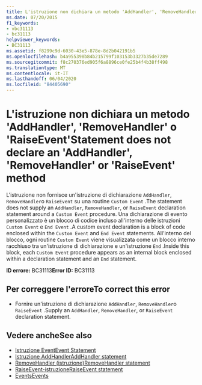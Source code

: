 ```yaml
---
title: L'istruzione non dichiara un metodo 'AddHandler', 'RemoveHandler' o 'RaiseEvent'
ms.date: 07/20/2015
f1_keywords:
- vbc31113
- bc31113
helpviewer_keywords:
- BC31113
ms.assetid: f8299c9d-6030-43e5-878e-8d2b042191b5
ms.openlocfilehash: b4a955398b84b215799f103153b3327b35de7289
ms.sourcegitcommit: f8c270376ed905f6a8896ce0fe25b4f4b38ff498
ms.translationtype: MT
ms.contentlocale: it-IT
ms.lasthandoff: 06/04/2020
ms.locfileid: "84405690"
---
```

# <a name="statement-does-not-declare-an-addhandler-removehandler-or-raiseevent-method"></a><span data-ttu-id="5691b-102">L'istruzione non dichiara un metodo 'AddHandler', 'RemoveHandler' o 'RaiseEvent'</span><span class="sxs-lookup"><span data-stu-id="5691b-102">Statement does not declare an 'AddHandler', 'RemoveHandler' or 'RaiseEvent' method</span></span>
<span data-ttu-id="5691b-103">L'istruzione non fornisce un'istruzione di dichiarazione `AddHandler`, `RemoveHandler`o `RaiseEvent` su una routine `Custom Event` .</span><span class="sxs-lookup"><span data-stu-id="5691b-103">The statement does not supply an `AddHandler`, `RemoveHandler`, or `RaiseEvent` declaration statement around a `Custom Event` procedure.</span></span> <span data-ttu-id="5691b-104">Una dichiarazione di evento personalizzato è un blocco di codice incluso all'interno delle istruzioni `Custom Event` e `End Event` .</span><span class="sxs-lookup"><span data-stu-id="5691b-104">A custom event declaration is a block of code enclosed within the `Custom Event` and `End Event` statements.</span></span> <span data-ttu-id="5691b-105">All'interno del blocco, ogni routine `Custom Event` viene visualizzata come un blocco interno racchiuso tra un'istruzione di dichiarazione e un'istruzione `End` .</span><span class="sxs-lookup"><span data-stu-id="5691b-105">Inside this block, each `Custom Event` procedure appears as an internal block enclosed within a declaration statement and an `End` statement.</span></span>  
  
 <span data-ttu-id="5691b-106">**ID errore:** BC31113</span><span class="sxs-lookup"><span data-stu-id="5691b-106">**Error ID:** BC31113</span></span>  
  
## <a name="to-correct-this-error"></a><span data-ttu-id="5691b-107">Per correggere l'errore</span><span class="sxs-lookup"><span data-stu-id="5691b-107">To correct this error</span></span>  
  
- <span data-ttu-id="5691b-108">Fornire un'istruzione di dichiarazione `AddHandler`, `RemoveHandler`o `RaiseEvent` .</span><span class="sxs-lookup"><span data-stu-id="5691b-108">Supply an `AddHandler`, `RemoveHandler`, or `RaiseEvent` declaration statement.</span></span>  
  
## <a name="see-also"></a><span data-ttu-id="5691b-109">Vedere anche</span><span class="sxs-lookup"><span data-stu-id="5691b-109">See also</span></span>

- [<span data-ttu-id="5691b-110">Istruzione Event</span><span class="sxs-lookup"><span data-stu-id="5691b-110">Event Statement</span></span>](../language-reference/statements/event-statement.md)
- [<span data-ttu-id="5691b-111">Istruzione AddHandler</span><span class="sxs-lookup"><span data-stu-id="5691b-111">AddHandler statement</span></span>](../language-reference/statements/addhandler-statement.md)
- [<span data-ttu-id="5691b-112">RemoveHandler (istruzione)</span><span class="sxs-lookup"><span data-stu-id="5691b-112">RemoveHandler statement</span></span>](../language-reference/statements/removehandler-statement.md)
- [<span data-ttu-id="5691b-113">RaiseEvent-istruzione</span><span class="sxs-lookup"><span data-stu-id="5691b-113">RaiseEvent statement</span></span>](../language-reference/statements/raiseevent-statement.md)
- [<span data-ttu-id="5691b-114">Events</span><span class="sxs-lookup"><span data-stu-id="5691b-114">Events</span></span>](../programming-guide/language-features/events/index.md)
